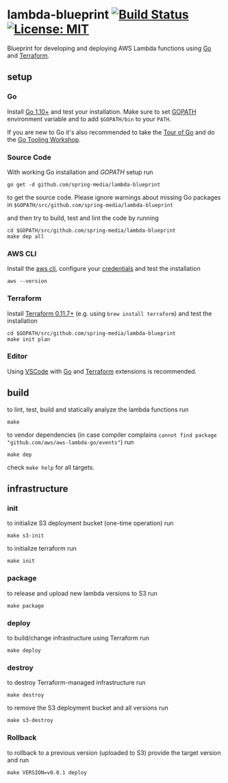 # lambda-blueprint [![Build Status](https://travis-ci.com/spring-media/lambda-blueprint.svg?branch=master)](https://travis-ci.com/spring-media/lambda-blueprint) [![License: MIT](https://img.shields.io/badge/License-MIT-yellow.svg)](https://opensource.org/licenses/MIT)


Blueprint for developing and deploying AWS Lambda functions using [Go](https://golang.org/dl/) and [Terraform](https://www.terraform.io/).

## setup

### Go

Install [Go 1.10+](https://golang.org/doc/install) and test your installation. Make sure to set [GOPATH](https://github.com/golang/go/wiki/GOPATH) environment variable and to add `$GOPATH/bin` to your `PATH`.

If you are new to Go it's also recommended to take the [Tour of Go](https://tour.golang.org/welcome/1) and do the [Go Tooling Workshop](https://github.com/campoy/go-tooling-workshop).

### Source Code

With working Go installation and _GOPATH_ setup run

```
go get -d github.com/spring-media/lambda-blueprint
```

to get the source code. Please ignore warnings about missing Go packages in `$GOPATH/src/github.com/spring-media/lambda-blueprint`

and then try to build, test and lint the code by running

```
cd $GOPATH/src/github.com/spring-media/lambda-blueprint
make dep all 
```

### AWS CLI

Install the [aws cli](https://docs.aws.amazon.com/cli/latest/userguide/installing.html), configure your [credentials](https://docs.aws.amazon.com/cli/latest/userguide/cli-chap-getting-started.html) and test the installation

```
aws --version
```

### Terraform

Install [Terraform 0.11.7+](https://www.terraform.io/) (e.g. using `brew install terraform`) and test the installation

```
cd $GOPATH/src/github.com/spring-media/lambda-blueprint
make init plan
```

### Editor

Using [VSCode](https://code.visualstudio.com/) with [Go](https://code.visualstudio.com/docs/languages/go) and [Terraform](https://marketplace.visualstudio.com/items?itemName=mauve.terraform) extensions is recommended.

## build

to lint, test, build and statically analyze the lambda functions run

```
make
```

to vendor dependencies (in case compiler complains `cannot find package "github.com/aws/aws-lambda-go/events"`) run

```
make dep
```

check `make help` for all targets.

## infrastructure

### init

to initialize S3 deployment bucket (one-time operation) run

```
make s3-init
```

to initialize terraform run

```
make init
```

### package

to release and upload new lambda versions to S3 run

```
make package
```

### deploy

to build/change infrastructure using Terraform run

```
make deploy
```

### destroy

to destroy Terraform-managed infrastructure run

```
make destroy
```

to remove the S3 deployment bucket and all versions run

```
make s3-destroy
```

### Rollback

to rollback to a previous version (uploaded to S3) provide the target version and run

```
make VERSION=v0.0.1 deploy
```

